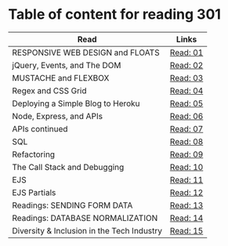 # Table of content for reading 301

| Read                                       | Links                                     |
| ------------------------------------------ | ----------------------------------------- |
| RESPONSIVE WEB DESIGN and FLOATS           | [Read: 01](reading-notes-301/../lab01.md) |
| jQuery, Events, and The DOM                | [Read: 02](reading-notes-301/../lab02.md) |
| MUSTACHE and FLEXBOX                       | [Read: 03](reading-notes-301/../lab03.md) |
| Regex and CSS Grid                         | [Read: 04](reading-notes-301/../lab04.md) |
| Deploying a Simple Blog to Heroku          | [Read: 05](reading-notes-301/../lab05.md) |
| Node, Express, and APIs                    | [Read: 06](reading-notes-301/../lab06.md) |
| APIs continued                             | [Read: 07](reading-notes-301/../lab07.md) |
| SQL                                        | [Read: 08](reading-notes-301/../lab08.md) |
| Refactoring                                | [Read: 09](reading-notes-301/../lab09.md) |
| The Call Stack and Debugging               | [Read: 10](reading-notes-301/../lab10.md) |
| EJS                                        | [Read: 11](reading-notes-301/../lab11.md) |
| EJS Partials                               | [Read: 12](reading-notes-301/../lab12.md) |
| Readings: SENDING FORM DATA                | [Read: 13](reading-notes-301/../lab13.md) |
| Readings: DATABASE NORMALIZATION           | [Read: 14](reading-notes-301/../lab14.md) |
| Diversity & Inclusion in the Tech Industry | [Read: 15](reading-notes-301/../lab15.md) |
